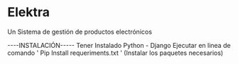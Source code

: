 # Elektra
Un Sistema de gestión de productos electrónicos

----INSTALACIÓN-----
Tener Instalado Python - Django
Ejecutar en linea de comando ' Pip Install requeriments.txt ' (Instalar los paquetes necesarios)
